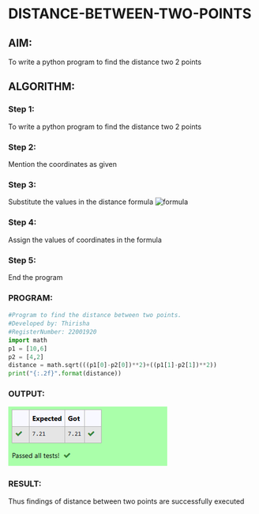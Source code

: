 # DISTANCE-BETWEEN-TWO-POINTS

## AIM:
To write a python program to find the distance two 2 points
## ALGORITHM:
### Step 1:
To write a python program to find the distance two 2 points


### Step 2: 
Mention the coordinates as given


### Step 3: 
Substitute the values in the distance formula  ![formula](/formula.jpg)
### Step 4: 
Assign the values of coordinates in the formula


### Step 5: 
End the program


### PROGRAM:
```python
#Program to find the distance between two points.
#Developed by: Thirisha
#RegisterNumber: 22001920
import math
p1 = [10,6]
p2 = [4,2]
distance = math.sqrt(((p1[0]-p2[0])**2)+((p1[1]-p2[1])**2))
print("{:.2f}".format(distance))
```
  


### OUTPUT:
![output](s.png)


### RESULT:
Thus findings of distance between two points are successfully executed


